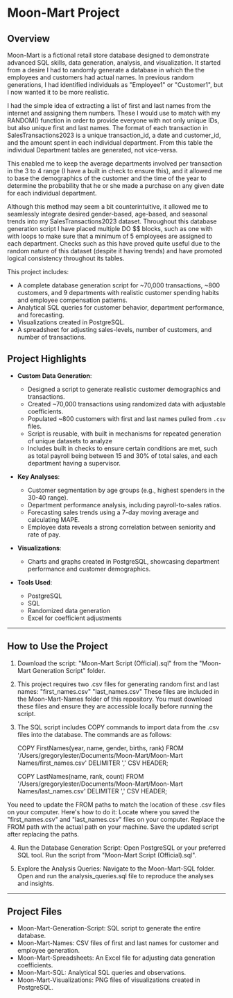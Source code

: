 # Moon-Mart Project

## Overview
Moon-Mart is a fictional retail store database designed to demonstrate advanced SQL skills, data generation, analysis, and visualization.
It started from a desire I had to randomly generate a database in which the the employees and customers had actual names.
In previous random generations, I had identified individuals as "Employee1" or "Customer1", but I now wanted it to be more realistic.

I had the simple idea of extracting a list of first and last names from the internet and assigning them numbers.
These I would use to match with my RANDOM() function in order to provide everyone with not only unique IDs, but also unique first and last names.
The format of each transaction in SalesTransactions2023 is a unique transaction_id, a date and customer_id, and the amount spent in each individual department. From this table the individual Department tables are generated, not vice-versa.

This enabled me to keep the average departments involved per transaction in the 3 to 4 range (I have a built in check to ensure this), and it allowed me to base the demographics of the customer and the time of the year to determine the probability that he or she made a purchase on any given date for each individual department.

Although this method may seem a bit counterintuitive, it allowed me to seamlessly integrate desired gender-based, age-based, and seasonal trends into my SalesTransactions2023 dataset. Throughout this database generation script I have placed multiple DO $$ blocks, such as one with with loops to make sure that a minimum of 5 employees are assigned to each department. Checks such as this have proved quite useful due to the random nature of this dataset (despite it having trends) and have promoted logical consistency throughout its tables.

This project includes:
- A complete database generation script for ~70,000 transactions, ~800 customers, and 9 departments with realistic customer spending habits and employee compensation patterns.
- Analytical SQL queries for customer behavior, department performance, and forecasting.
- Visualizations created in PostgreSQL.
- A spreadsheet for adjusting sales-levels, number of customers, and number of transactions.

## Project Highlights
- **Custom Data Generation**:
  - Designed a script to generate realistic customer demographics and transactions.
  - Created ~70,000 transactions using randomized data with adjustable coefficients.
  - Populated ~800 customers with first and last names pulled from `.csv` files.
  - Script is reusable, with built in mechanisms for repeated generation of unique datasets to analyze
  - Includes built in checks to ensure certain conditions are met, such as total payroll being between 15 and 30% of total sales, and each department having a supervisor.

- **Key Analyses**:
  - Customer segmentation by age groups (e.g., highest spenders in the 30-40 range).
  - Department performance analysis, including payroll-to-sales ratios.
  - Forecasting sales trends using a 7-day moving average and calculating MAPE.
  - Employee data reveals a strong correlation between seniority and rate of pay.

- **Visualizations**:
  - Charts and graphs created in PostgreSQL, showcasing department performance and customer demographics.
 
- **Tools Used**:
  - PostgreSQL
  - SQL
  - Randomized data generation
  - Excel for coefficient adjustments

----------------------------------------------------------------------------------------------------------------------------------------

## How to Use the Project

1. Download the script: "Moon-Mart Script (Official).sql" from the "Moon-Mart Generation Script" folder.

2. This project requires two .csv files for generating random first and last names:
      "first_names.csv"
      "last_names.csv"
These files are included in the Moon-Mart-Names folder of this repository. You must download these files and ensure they are accessible locally before running the script.

3. The SQL script includes COPY commands to import data from the .csv files into the database. The commands are as follows:

      COPY FirstNames(year, name, gender, births, rank)
      FROM '/Users/gregorylester/Documents/Moon-Mart/Moon-Mart Names/first_names.csv'
      DELIMITER ',' CSV HEADER;

      COPY LastNames(name, rank, count)
      FROM '/Users/gregorylester/Documents/Moon-Mart/Moon-Mart Names/last_names.csv'
      DELIMITER ',' CSV HEADER;

You need to update the FROM paths to match the location of these .csv files on your computer. Here's how to do it:
Locate where you saved the "first_names.csv" and "last_names.csv" files on your computer.
Replace the FROM path with the actual path on your machine. 
Save the updated script after replacing the paths.

4. Run the Database Generation Script:
        Open PostgreSQL or your preferred SQL tool.
        Run the script from "Moon-Mart Script (Official).sql".   

5. Explore the Analysis Queries:
        Navigate to the Moon-Mart-SQL folder.
        Open and run the analysis_queries.sql file to reproduce the analyses and insights.

----------------------------------------------------------------------------------------------------------------------------------------

## Project Files
- Moon-Mart-Generation-Script: SQL script to generate the entire database.
- Moon-Mart-Names: CSV files of first and last names for customer and employee generation.
- Moon-Mart-Spreadsheets: An Excel file for adjusting data generation coefficients.
- Moon-Mart-SQL: Analytical SQL queries and observations.
- Moon-Mart-Visualizations: PNG files of visualizations created in PostgreSQL.
